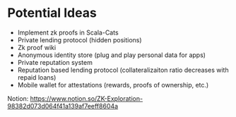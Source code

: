 # Potential Ideas
- Implement zk proofs in Scala-Cats
- Private lending protocol (hidden positions)
- Zk proof wiki
- Anonymous identity store (plug and play personal data for apps)
- Private reputation system
- Reputation based lending protocol (collateralizaiton ratio decreases with repaid loans)
- Mobile wallet for attestations (rewards, proofs of ownership, etc.)

Notion: https://www.notion.so/ZK-Exploration-98382d073d064f41a139af7eeff8604a 